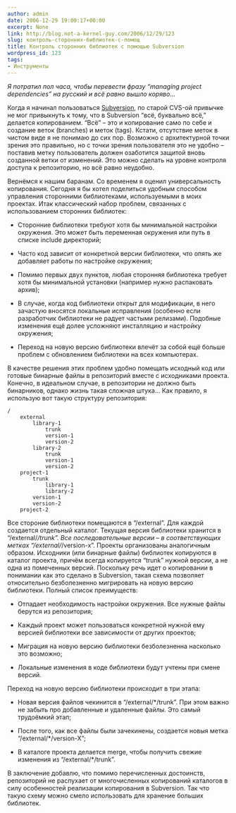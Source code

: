 ```yaml
---
author: admin
date: 2006-12-29 19:00:17+00:00
excerpt: None
link: http://blog.not-a-kernel-guy.com/2006/12/29/123
slug: контроль-сторонних-библиотек-с-помощ
title: Контроль сторонних библиотек с помощью Subversion
wordpress_id: 123
tags:
- Инструменты
---
```


_Я потратил пол часа, чтобы перевести фразу “managing project dependencies” на русский и всё равно вышло коряво..._

Когда я начинал пользоваться [Subversion](http://subversion.tigris.org/), по старой CVS-ой привычке не мог привыкнуть к тому, что в Subversion “всё, буквально всё,” делается копированием. “Всё” – это и копирование само по себе и создание веток (branches) и меток (tags). Кстати, отсутствие меток в чистом виде я не понимаю до сих пор. Возможно с архитектурной точки зрения это правильно, но с точки зрения пользователя это не удобно – поставив метку пользователь должен озаботится защитой вновь созданной ветки от изменений. Это можно сделать на уровне контроля доступа к репозиторию, но всё равно неудобно.

Вернёмся к нашим баранам. Со временем я оценил универсальность копирования. Сегодня я бы хотел поделиться удобным способом управления сторонними библиотеками, используемыми в моих проектах. Итак классический набор проблем, связанных с использованием сторонних библиотек:

  * Сторонние библиотеки требуют хотя бы минимальной настройки окружения. Это может быть переменная окружения или путь в списке include директорий;

  * Часто код зависит от конкретной версии библиотеки, что опять же добавляет работы по настройке окружения;

  * Помимо первых двух пунктов, любая сторонняя библиотека требует хотя бы минимальной установки (например нужно распаковать архив);

  * В случае, когда код библиотеки открыт для модификации, в него зачастую вносятся локальные исправления (особенно если разработчик библиотеки не радует частыми релизами). Подобные изменения ещё долее усложняют инсталляцию и настройку окружения;

  * Переход на новую версию библиотеки влечёт за собой ещё больше проблем с обновлением библиотеки на всех компьютерах.

В качестве решения этих проблем удобно помещать исходный код или готовые бинарные файлы в репозиторий вместе с исходниками проекта. Конечно, в идеальном случае, в репозитории не должно быть бинарников, однако жизнь такая сложная штука... Как правило, я использую вот такую структуру репозитория:

```no-highlight
/
    external
        library-1
            trunk
            version-1
            version-2
        library-2
            trunk
            version-1
            version-2
    project-1
        trunk
            library-1
            library-2
        version-1
        version-2
    project-2
```

Все стороние библиотеки помещаются в “/external”. Для каждой создается отдельный каталог. Текущая версия библиотеки хранится в “/external/*/trunk”. Все последовательные версии – в соответствующих метках “/external/*/version-x”. Проекты организованы аналогичным образом. Исходники (или бинарные файлы) библиотек копируются в каталог проекта, причём всегда копируется “trunk” нужной версии, а не одна из помеченных версий. Поскольку речь идет о копировании в понимании как это сделано в Subversion, такая схема позволяет относительно безболезненно мигрировать на новую версию библиотеки. Полный список преимуществ:

  * Отпадает необходимость настройки окружения. Все нужные файлы берутся из репозитория;

  * Каждый проект может пользоваться конкретной нужной ему версией библиотеки все зависимости от других проектов;

  * Миграция на новую версию библиотеки безболезненна насколько это возможно;

  * Локальные изменения в коде библиотеки будут учтены при смене версий.

Переход на новую версию библиотеки происходит в три этапа:

  * Новая версия файлов чекинится в “/external/*/trunk”. При этом важно не забыть про добавленные и удаленные файлы. Это самый трудоёмкий этап;

  * После того, как все файлы были зачекинены, создается новыя метка “/external/*/version-X”;

  * В каталоге проекта делается merge, чтобы получить свежие изменения из “/external/*/trunk”.

В заключение добавлю, что помимо перечисленных достоинств, репозиторий не распухает от многочисленных копирований каталогов в силу особенностей реализации копирования в Subversion. Так что такую схему можно смело использовать для хранение больших библиотек. 
